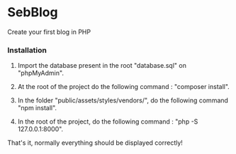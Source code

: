 # SebBlog
Create your first blog in PHP

### Installation
1. Import the database present in the root "database.sql" on "phpMyAdmin".

2. At the root of the project do the following command : "composer install".

3. In the folder "public/assets/styles/vendors/", do the following command "npm install".

4. In the root of the project, do the following command : "php -S 127.0.0.1:8000".

That's it, normally everything should be displayed correctly!